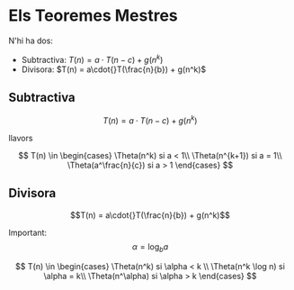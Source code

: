 # Els Teoremes Mestres

N'hi ha dos:
- Subtractiva: $T(n) = a\cdot{}T(n-c) + g(n^k)$
- Divisora: $T(n) = a\cdot{}T(\frac{n}{b}) + g(n^k)$

## Subtractiva
$$T(n) = a\cdot{}T(n-c) + g(n^k)$$

llavors

$$
T(n) \in
\begin{cases}
\Theta(n^k) si a < 1\\
\Theta(n^{k+1}) si a = 1\\
\Theta(a^\frac{n}{c}) si a > 1
\end{cases}
$$

## Divisora
$$T(n) = a\cdot{}T(\frac{n}{b}) + g(n^k)$$

Important: $$\alpha = \log_b{a}$$

$$
T(n) \in
\begin{cases}
\Theta(n^k) si \alpha < k \\
\Theta(n^k \log n) si \alpha = k\\
\Theta(n^\alpha) si \alpha > k
\end{cases}
$$
